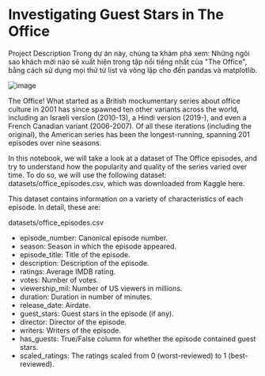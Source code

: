 # Investigating Guest Stars in The Office
Project Description
Trong dự án này, chúng ta khám phá xem:
Những ngôi sao khách mời nào sẽ xuất hiện trong tập nổi tiếng nhất của "The Office", bằng cách sử dụng mọi thứ từ list và vòng lặp cho đến pandas và matplotlib.

![image](https://user-images.githubusercontent.com/124687836/229759265-1513003a-9bcc-4dd5-a1e5-93c06c27a90a.png)

The Office! What started as a British mockumentary series about office culture in 2001 has since spawned ten other variants across the world, including an Israeli version (2010-13), a Hindi version (2019-), and even a French Canadian variant (2006-2007). Of all these iterations (including the original), the American series has been the longest-running, spanning 201 episodes over nine seasons.

In this notebook, we will take a look at a dataset of The Office episodes, and try to understand how the popularity and quality of the series varied over time. To do so, we will use the following dataset: datasets/office_episodes.csv, which was downloaded from Kaggle here.

This dataset contains information on a variety of characteristics of each episode. In detail, these are:

datasets/office_episodes.csv
- episode_number: Canonical episode number.
- season: Season in which the episode appeared.
- episode_title: Title of the episode.
- description: Description of the episode.
- ratings: Average IMDB rating.
- votes: Number of votes.
- viewership_mil: Number of US viewers in millions.
- duration: Duration in number of minutes.
- release_date: Airdate.
- guest_stars: Guest stars in the episode (if any).
- director: Director of the episode.
- writers: Writers of the episode.
- has_guests: True/False column for whether the episode contained guest stars.
- scaled_ratings: The ratings scaled from 0 (worst-reviewed) to 1 (best-reviewed).
